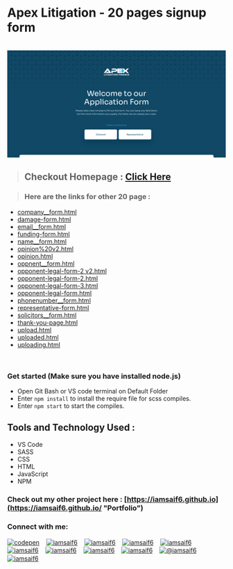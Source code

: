 # Apex Litigation - 20 pages signup form

<br>

<img src="https://github.com/iamsaif6/apex-20-pages-signup/blob/master/Screenshot%202021-06-03%20at%2015-13-28%20Document.png" width="800px" />

> ## Checkout Homepage : [Click Here](https://iamsaif6.github.io/apex-20-pages-signup/ "Apex")

> ### Here are the links for other 20 page :

- [company\_\_form.html ](https://iamsaif6.github.io/apex-20-pages-signup/company__form.html "Apex")
- [damage-form.html ](https://iamsaif6.github.io/apex-20-pages-signup/damage-form.html "Apex")
- [email\_\_form.html ](https://iamsaif6.github.io/apex-20-pages-signup/email__form.html "Apex")
- [funding-form.html ](https://iamsaif6.github.io/apex-20-pages-signup/funding-form.html "Apex")
- [name\_\_form.html ](https://iamsaif6.github.io/apex-20-pages-signup/name__form.html "Apex")
- [opinion%20v2.html ](https://iamsaif6.github.io/apex-20-pages-signup/opinion%20v2.html "Apex")
- [opinion.html ](https://iamsaif6.github.io/apex-20-pages-signup/opinion.html "Apex")
- [oppnent\_\_form.html ](https://iamsaif6.github.io/apex-20-pages-signup/oppnent__form.html "Apex")
- [opponent-legal-form-2 v2.html ](https://iamsaif6.github.io/apex-20-pages-signup/opponent-legal-form-2%20v2.html "Apex")
- [opponent-legal-form-2.html ](https://iamsaif6.github.io/apex-20-pages-signup/opponent-legal-form-2.html "Apex")
- [opponent-legal-form-3.html ](https://iamsaif6.github.io/apex-20-pages-signup/opponent-legal-form-3.html "Apex")
- [opponent-legal-form.html](https://iamsaif6.github.io/apex-20-pages-signup/opponent-legal-form.html "Apex")
- [phonenumber\_\_form.html](https://iamsaif6.github.io/apex-20-pages-signup/phonenumber__form.html "Apex")
- [representative-form.html](https://iamsaif6.github.io/apex-20-pages-signup/representative-form.html "Apex")
- [solicitors\_\_form.html](https://iamsaif6.github.io/apex-20-pages-signup/solicitors__form.html "Apex")
- [thank-you-page.html](https://iamsaif6.github.io/apex-20-pages-signup/thank-you-page.html "Apex")
- [upload.html](https://iamsaif6.github.io/apex-20-pages-signup/upload.html "Apex")
- [uploaded.html](https://iamsaif6.github.io/apex-20-pages-signup/uploaded.html "Apex")
- [uploading.html](https://iamsaif6.github.io/apex-20-pages-signup/uploading.html"Apex")

 <br>

### Get started (Make sure you have installed node.js)

- Open Git Bash or VS code terminal on Default Folder
- Enter `npm install` to install the require file for scss compiles.
- Enter `npm start` to start the compiles.

## Tools and Technology Used :

- VS Code
- SASS
- CSS
- HTML
- JavaScript
- NPM

### Check out my other project here : [https://iamsaif6.github.io](https://iamsaif6.github.io/ "Portfolio")

<h3 align="left">Connect with me:</h3>

<p align="left"> <a href="https://codepen.io/iamsaif6" target="blank"><img align="center" src='https://cdn.jsdelivr.net/npm/simple-icons@3.0.1/icons/codepen.svg' alt='codepen'  alt="iamsaif6" height="30" width="30" /></a> &nbsp;&nbsp;
<a href="https://dev.to/iamsaif6" target="blank"><img align="center" src="https://cdn.jsdelivr.net/npm/simple-icons@3.0.1/icons/dev-dot-to.svg" alt="iamsaif6" height="30" width="30" /></a> &nbsp;&nbsp;
<a href="https://twitter.com/realsaif6" target="blank"><img align="center" src="https://cdn.jsdelivr.net/npm/simple-icons@3.0.1/icons/twitter.svg" alt="iamsaif6" height="30" width="30" /></a> &nbsp;&nbsp;
<a href="https://linkedin.com/in/iamsaif6" target="blank"><img align="center" src="https://cdn.jsdelivr.net/npm/simple-icons@3.0.1/icons/linkedin.svg" alt="iamsaif6" height="30" width="30" /></a> &nbsp;&nbsp;
<a href="https://stackoverflow.com/users/13848555/iamsaif6" target="blank"><img align="center" src="https://cdn.jsdelivr.net/npm/simple-icons@3.0.1/icons/stackoverflow.svg" alt="iamsaif6" height="30" width="30" /></a> &nbsp;&nbsp;
<a href="https://fb.com/iamsaif6" target="blank"><img align="center" src="https://cdn.jsdelivr.net/npm/simple-icons@3.0.1/icons/facebook.svg" alt="iamsaif6" height="30" width="30" /></a> &nbsp;&nbsp;
<a href="https://instagram.com/iamsaif6" target="blank"><img align="center" src="https://cdn.jsdelivr.net/npm/simple-icons@3.0.1/icons/instagram.svg" alt="iamsaif6" height="30" width="30" /></a> &nbsp;&nbsp;
<a href="https://dribbble.com/iamsaif6" target="blank"><img align="center" src="https://cdn.jsdelivr.net/npm/simple-icons@3.13.0/icons/dribbble.svg" alt="iamsaif6" height="30" width="30" /></a> &nbsp;&nbsp;
<a href="https://www.behance.net/iamsaif6" target="blank"><img align="center" src="https://cdn.jsdelivr.net/npm/simple-icons@3.13.0/icons/behance.svg" alt="iamsaif6" height="30" width="30" /></a> &nbsp;&nbsp;
<a href="https://medium.com/@iamsaif6" target="blank"><img align="center" src="https://cdn.jsdelivr.net/npm/simple-icons@3.13.0/icons/medium.svg" alt="@iamsaif6" height="30" width="30" /></a> &nbsp;&nbsp;
<a href="https://www.hackerrank.com/iamsaif6" target="blank"><img align="center" src="https://cdn.jsdelivr.net/npm/simple-icons@3.13.0/icons/hackerrank.svg" alt="iamsaif6" height="30" width="30" /></a>
</p>
